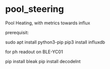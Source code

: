 # pool_steering
Pool Heating, with metrics towards influx


prerequisit:


sudo apt install python3-pip
 pip3 install influxdb



for ph readout on BLE-YC01

pip install bleak
pip install decodeInt

